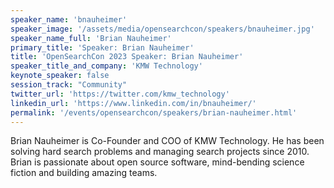 ```yaml
---
speaker_name: 'bnauheimer'
speaker_image: '/assets/media/opensearchcon/speakers/bnauheimer.jpg'
speaker_name_full: 'Brian Nauheimer'
primary_title: 'Speaker: Brian Nauheimer'
title: 'OpenSearchCon 2023 Speaker: Brian Nauheimer'
speaker_title_and_company: 'KMW Technology'
keynote_speaker: false
session_track: "Community"
twitter_url: 'https://twitter.com/kmw_technology'
linkedin_url: 'https://www.linkedin.com/in/bnauheimer/'
permalink: '/events/opensearchcon/speakers/brian-nauheimer.html'
---
```


Brian Nauheimer is Co-Founder and COO of KMW Technology. He has been solving hard search problems and managing search projects since 2010. Brian is passionate about open source software, mind-bending science fiction and building amazing teams.

